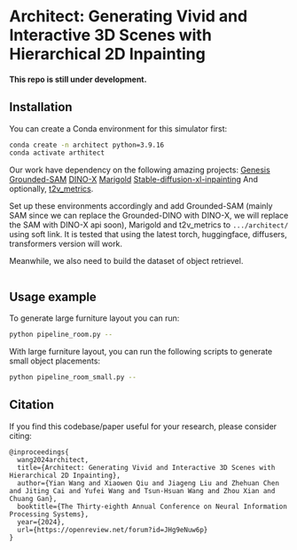 # Architect: Generating Vivid and Interactive 3D Scenes with Hierarchical 2D Inpainting

#### This repo is still under development.

## Installation
You can create a Conda environment for this simulator first:
```bash
conda create -n architect python=3.9.16
conda activate arthitect
```

Our work have dependency on the following amazing projects:
[Genesis](https://github.com/Genesis-Embodied-AI/Genesis)
[Grounded-SAM](https://github.com/IDEA-Research/Grounded-Segment-Anything/tree/main)
[DINO-X](https://github.com/IDEA-Research/DINO-X-API/tree/main)
[Marigold](https://github.com/prs-eth/Marigold.git)
[Stable-diffusion-xl-inpainting](https://huggingface.co/diffusers/stable-diffusion-xl-1.0-inpainting-0.1)
And optionally,
[t2v_metrics](https://github.com/linzhiqiu/t2v_metrics).

Set up these environments accordingly and add Grounded-SAM (mainly SAM since we can replace the Grounded-DINO with DINO-X, we will replace the SAM with DINO-X api soon), Marigold and t2v_metrics to `.../architect/` using soft link. It is tested that using the latest torch, huggingface, diffusers, transformers version will work.

Meanwhile, we also need to build the dataset of object retrievel.
```bash

```

## Usage example

To generate large furniture layout you can run:
```bash
python pipeline_room.py --
```
With large furniture layout, you can run the following scripts to generate small object placements:
```bash
python pipeline_room_small.py --
```

## Citation
If you find this codebase/paper useful for your research, please consider citing:
```
@inproceedings{
  wang2024architect,
  title={Architect: Generating Vivid and Interactive 3D Scenes with Hierarchical 2D Inpainting},
  author={Yian Wang and Xiaowen Qiu and Jiageng Liu and Zhehuan Chen and Jiting Cai and Yufei Wang and Tsun-Hsuan Wang and Zhou Xian and Chuang Gan},
  booktitle={The Thirty-eighth Annual Conference on Neural Information Processing Systems},
  year={2024},
  url={https://openreview.net/forum?id=JHg9eNuw6p}
}
```

